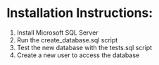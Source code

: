 # Installation Instructions:

1. Install Microsoft SQL Server
2. Run the create_database.sql script
3. Test the new database with the tests.sql script
4. Create a new user to access the database
